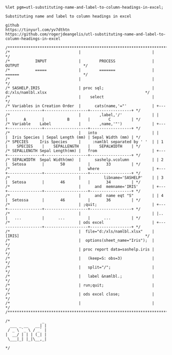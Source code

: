     %let pgm=utl-substituting-name-and-label-to-column-headings-in-excel;

    Substituting name and label to column headings in excel

    github
    https://tinyurl.com/yv7dthtn
    https://github.com/rogerjdeangelis/utl-substituting-name-and-label-to-column-headings-in-excel

    /*******************************************************************************************************************************/
    /*                              |                               |                                                              */
    /*           INPUT              |        PROCESS                |                            OUTPUT                            */
    /*           =====              |        =======                |                            ======                            */
    /*                              |                               |                                                              */
    /* SASHELP.IRIS                 | proc sql;                     | d:/xls/namlbl.xlsx                                           */
    /*                              |    select                     |                                                              */
    /* Variables in Creation Order  |      cats(name,'="'           | +-------------------+-------------------+------------------+ */
    /*                              |        ,label,'/'             | |   |       A       |          B        |        C         | */
    /* Variable    Label            |        ,name,'"')             | +---+---------------+-------------------+------------------+ */
    /*                              |   into                        | |   |  Iris Species | Sepal Length (mm) | Sepal Width (mm) | */
    /* SPECIES     Iris Species     |     :namlbl separated by ' '  | | 1 |    SPECIES    |    SEPALLENGTH    |    SEPALWIDTH    | */
    /* SEPALLENGTH Sepal Length(mm) |   from                        | +---+---------------+-------------------+------------------+ */
    /* SEPALWIDTH  Sepal Width(mm)  |      sashelp.vcolumn          | | 2 |  Setosa       |       50          |       33         | */
    /*                              |   where                       | +---+---------------+-------------------+------------------+ */
    /*                              |          libname='SASHELP'    | | 3 |  Setosa       |       46          |       34         | */
    /*                              |      and  memname='IRIS'      | +---+---------------+-------------------+------------------+ */
    /*                              |      and  name eqt "S"        | | 4 |  Setossa      |       46          |       36         | */
    /*                              | ;quit;                        | +---+---------------+-------------------+------------------+ */
    /*                              |                               | |.. |   ...         |      ...          |      ...         | */
    /*                              | ods excel                     | +-------------------+-------------------+------------------+ */
    /*                              |  file="d:/xls/namlbl.xlsx"    | [IRIS]                                                       */
    /*                              |  options(sheet_name="Iris");  |                                                              */
    /*                              | proc report data=sashelp.iris |                                                              */
    /*                              |   (keep=S: obs=3)             |                                                              */
    /*                              |   split="/";                  |                                                              */
    /*                              |   label &namlbl.;             |                                                              */
    /*                              | run;quit;                     |                                                              */
    /*                              | ods excel close;              |                                                              */
    /*                              |                               |                                                              */
    /*******************************************************************************************************************************/

    /*              _
      ___ _ __   __| |
     / _ \ `_ \ / _` |
    |  __/ | | | (_| |
     \___|_| |_|\__,_|

    */



